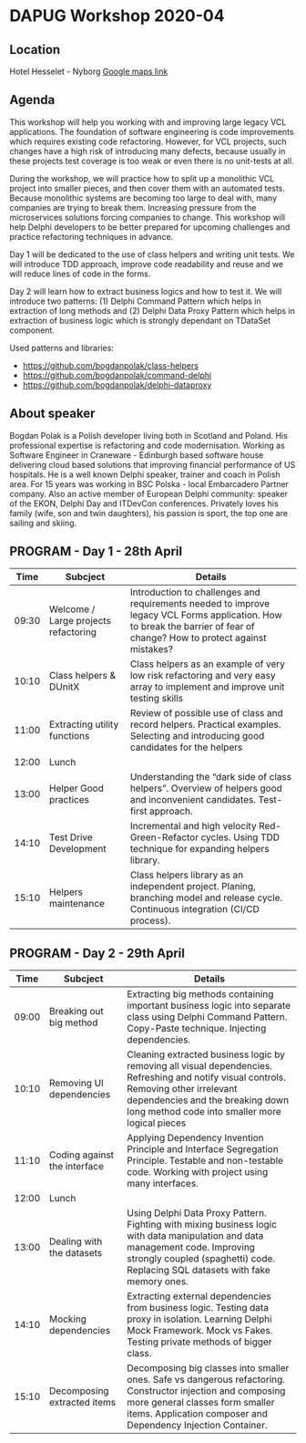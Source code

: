 ﻿# DAPUG Workshop 2020-04

## Location

Hotel Hesselet - Nyborg  [Google maps link](https://www.google.dk/maps/place/Hotel+Hesselet/@55.320175,10.8081974,17z/data=!3m1!4b1!4m8!3m7!1s0x464d3efe22ab0437:0x54d922fbc7d9d314!5m2!4m1!1i2!8m2!3d55.320175!4d10.8103861)

## Agenda

This workshop will help you working with and improving large legacy VCL applications. The foundation of software engineering is code improvements which requires existing code refactoring. However, for VCL projects, such changes have a high risk of introducing many defects, because usually in these projects test coverage is too weak or even there is no unit-tests at all.

During the workshop, we will practice how to split up a monolithic VCL project into smaller pieces, and then cover them with an automated tests. Because monolithic systems are becoming too large to deal with, many companies are trying to break them. Increasing pressure from the microservices solutions forcing companies to change. This workshop will help Delphi developers to be better prepared for upcoming challenges and practice refactoring techniques in advance.

Day 1 will be dedicated to the use of class helpers and writing unit tests. We will introduce TDD approach, improve code readability and reuse and we will reduce lines of code in the forms.

Day 2 will learn how to extract business logics and how to test it. We will introduce two patterns: (1) Delphi Command Pattern which helps in extraction of long methods and (2) Delphi Data Proxy Pattern which helps in extraction of business logic which is strongly dependant on TDataSet component.

Used patterns and libraries:
  - https://github.com/bogdanpolak/class-helpers
  - https://github.com/bogdanpolak/command-delphi
  - https://github.com/bogdanpolak/delphi-dataproxy

## About speaker

Bogdan Polak is a Polish developer living both in Scotland and Poland. His professional expertise is refactoring and code modernisation. Working as Software Engineer in Craneware - Edinburgh based software house delivering cloud based solutions that improving financial performance of US hospitals. He is a well known Delphi speaker, trainer and coach in Polish area. For 15 years was working in BSC Polska - local Embarcadero Partner company. Also an active member of European Delphi community: speaker of the EKON, Delphi Day and ITDevCon conferences. Privately loves his family (wife, son and twin daughters), his passion is sport, the top one are sailing and skiing.

## PROGRAM - Day 1 - 28th April

| Time | Subcject | Details |
| --- | --- | --- |
| 09:30 | Welcome / Large projects refactoring | Introduction to challenges and requirements needed to improve legacy VCL Forms application. How to break the barrier of fear of change? How to protect against mistakes? |
| 10:10 | Class helpers & DUnitX |Class helpers as an example of very low risk refactoring and very easy array to implement and improve unit testing skills |
| 11:00 | Extracting utility functions | Review of possible use of class and record helpers. Practical examples. Selecting and introducing good candidates for the helpers |
| 12:00 | Lunch | |
| 13:00 | Helper Good practices | Understanding the “dark side of class helpers”. Overview of helpers good and inconvenient candidates. Test-first approach. |
| 14:10 | Test Drive Development | Incremental and high velocity Red-Green-Refactor cycles. Using TDD technique for expanding helpers library. |
| 15:10 | Helpers maintenance | Class helpers library as an independent project. Planing, branching model and release cycle. Continuous integration (CI/CD process). |

## PROGRAM - Day 2 - 29th April

| Time | Subcject | Details |
| --- | --- | --- |
| 09:00 | Breaking out big method | Extracting big methods containing important business logic into separate class using Delphi Command Pattern. Copy-Paste technique. Injecting dependencies. |
| 10:10 | Removing UI dependencies | Cleaning extracted business logic by removing all visual dependencies. Refreshing and notify visual controls. Removing other irrelevant dependencies and the breaking down long method code into smaller more logical pieces |
| 11:10 | Coding against the interface | Applying Dependency Invention Principle and Interface Segregation Principle. Testable and non-testable code. Working with project using many interfaces. |
| 12:00 | Lunch | |
| 13:00 | Dealing with the datasets | Using Delphi Data Proxy Pattern. Fighting with mixing business logic with data manipulation and data management code. Improving strongly coupled (spaghetti) code. Replacing SQL datasets with fake memory ones. |
| 14:10 | Mocking dependencies | Extracting external dependencies from business logic. Testing data proxy in isolation. Learning Delphi Mock Framework. Mock vs Fakes. Testing private methods of bigger class. |
| 15:10 | Decomposing extracted items | Decomposing big classes into smaller ones. Safe vs dangerous refactoring. Constructor injection and composing more general classes form smaller items. Application composer and Dependency Injection Container. |

